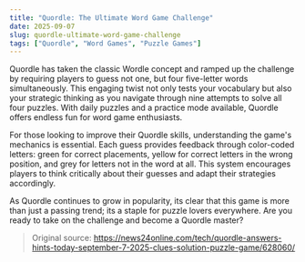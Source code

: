 ```yaml
---
title: "Quordle: The Ultimate Word Game Challenge"
date: 2025-09-07
slug: quordle-ultimate-word-game-challenge
tags: ["Quordle", "Word Games", "Puzzle Games"]
---
```


Quordle has taken the classic Wordle concept and ramped up the challenge by requiring players to guess not one, but four five-letter words simultaneously. This engaging twist not only tests your vocabulary but also your strategic thinking as you navigate through nine attempts to solve all four puzzles. With daily puzzles and a practice mode available, Quordle offers endless fun for word game enthusiasts.

For those looking to improve their Quordle skills, understanding the game's mechanics is essential. Each guess provides feedback through color-coded letters: green for correct placements, yellow for correct letters in the wrong position, and grey for letters not in the word at all. This system encourages players to think critically about their guesses and adapt their strategies accordingly.

As Quordle continues to grow in popularity, its clear that this game is more than just a passing trend; its a staple for puzzle lovers everywhere. Are you ready to take on the challenge and become a Quordle master?

> Original source: https://news24online.com/tech/quordle-answers-hints-today-september-7-2025-clues-solution-puzzle-game/628060/